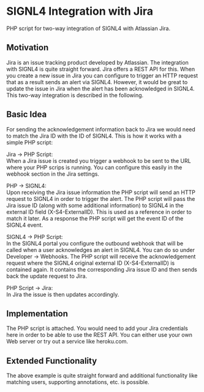 # SIGNL4 Integration with Jira
PHP script for two-way integration of SIGNL4 with Atlassian Jira.

## Motivation
Jira is an issue tracking product developed by Atlassian. The integration with SIGNL4 is quite straight forward. Jira offers a REST API for this. When you create a new issue in Jira you can configure to trigger an HTTP request that as a result sends an alert via SIGNL4.
However, it would be great to update the issue in Jira when the alert has been acknowledged in SIGNL4. This two-way integration is described in the following.
                        
## Basic Idea
For sending the acknowledgement information back to Jira we would need to match the Jira ID with the ID of SIGNL4. This is how it works with a simple PHP script:
 
Jira -> PHP Script:<br/>
When a Jira issue is created you trigger a webhook to be sent to the URL where your PHP scrips is running. You can configure this easily in the webhook section in the Jira settings.
 
PHP -> SIGNL4:<br/>
Upon receiving the Jira issue information the PHP script will send an HTTP request to SIGNL4 in order to trigger the alert. The PHP script will pass the Jira issue ID (along with some additional information) to SIGNL4 in the external ID field (X-S4-ExternalID). This is used as a reference in order to match it later. As a response the PHP script will get the event ID of the SIGNL4 event.
 
SIGNL4 -> PHP Script:<br/>
In the SIGNL4 portal you configure the outbound webhook that will be called when a user acknowledges an alert in SIGNL4. You can do so under Developer -> Webhooks.
The PHP script will receive the acknowledgement request where the SIGNL4 original external ID (X-S4-ExternalID) is contained again. It contains the corresponding Jira issue ID and then sends back the update request to Jira.
 
PHP Script -> Jira:<br/>
In Jira the issue is then updates accordingly.

## Implementation
The PHP script is attached. You would need to add your Jira credentials here in order to be able to use the REST API.
You can either use your own Web server or try out a service like heroku.com.
 
## Extended Functionality
The above example is quite straight forward and additional functionality like matching users, supporting annotations, etc. is possible.
